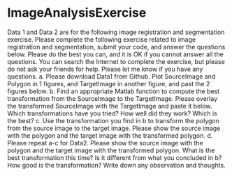 # ImageAnalysisExercise
Data 1 and Data 2 are for the following image registration and segmentation exercise.
Please complete the following exercise related to image registration and segmentation, submit your code, and answer the questions below. Please do the best you can, and it is OK if you cannot answer all the questions. You can search the Internet to complete the exercise, but please do not ask your friends for help. Please let me know if you have any questions.
a. Please download Data1 from Github. Plot SourceImage and Polygon in 1 figures, and TargetImage in another figure, and past the 2 figures below.
b. Find an appropriate Matlab function to compute the best transformation from the SourceImage to the TargetImage. Please overlay the transformed SourceImage with the TargetImage and paste it below. Which transformations have you tried? How well did they work? Which is the best?
c. Use the transformation you find in b to transform the polygon from the source image to the target image. Please show the source image with the polygon and the target image with the transformed polygon.
d. Please repeat a-c for Data2. Please show the source image with the polygon and the target image with the transformed polygon. What is the best transformation this time? Is it different from what you concluded in b?  How good is the transformation? Write down any observation and thoughts.
